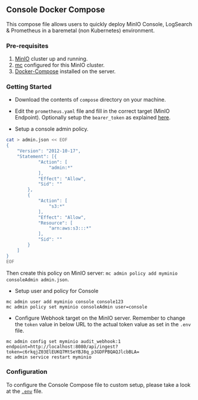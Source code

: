 ## Console Docker Compose

This compose file allows users to quickly deploy MinIO Console, LogSearch & Prometheus in a baremetal (non Kubernetes) environment.

### Pre-requisites

1. [MinIO](https://docs.minio.io/docs/distributed-minio-quickstart-guide.html) cluster up and running.
2. [mc](https://docs.minio.io/docs/minio-client-quickstart-guide.html) configured for this MinIO cluster.
3. [Docker-Compose](https://docs.docker.com/compose/) installed on the server.

### Getting Started

- Download the contents of `compose` directory on your machine.

- Edit the `prometheus.yaml` file and fill in the correct target (MinIO Endpoint). Optionally setup the `bearer_token` as explained [here](https://github.com/minio/minio/tree/master/docs/metrics/prometheus#31-authenticated-prometheus-config).

- Setup a console admin policy.

```sh
cat > admin.json << EOF
{
	"Version": "2012-10-17",
	"Statement": [{
			"Action": [
				"admin:*"
			],
			"Effect": "Allow",
			"Sid": ""
		},
		{
			"Action": [
                "s3:*"
			],
			"Effect": "Allow",
			"Resource": [
				"arn:aws:s3:::*"
			],
			"Sid": ""
		}
	]
}
EOF
```

Then create this policy on MinIO server: `mc admin policy add myminio consoleAdmin admin.json`.

- Setup user and policy for Console

```
mc admin user add myminio console console123
mc admin policy set myminio consoleAdmin user=console
```

- Configure Webhook target on the MinIO server. Remember to change the `token` value in below URL to the actual token value as set in the `.env` file.

```
mc admin config set myminio audit_webhook:1 endpoint=http://localhost:8080/api/ingest?token=c6rkqjZ03ElEUKQ7MtSeYBJ8q_p3GDFPBQAQJlcbBLA=
mc admin service restart myminio
```

### Configuration

To configure the Console Compose file to custom setup, please take a look at the [`.env`](./.env) file.
